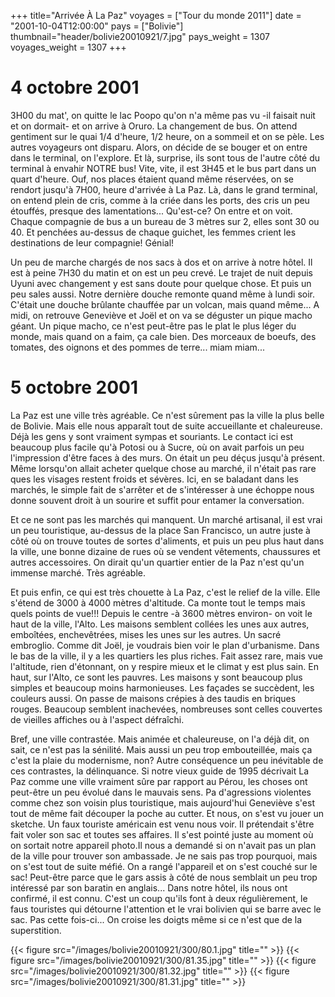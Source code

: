 +++
title="Arrivée À La Paz"
voyages = ["Tour du monde 2011"]
date = "2001-10-04T12:00:00"
pays = ["Bolivie"]
thumbnail="header/bolivie20010921/7.jpg"
pays_weight = 1307
voyages_weight = 1307
+++
# 4 octobre 2001

 3H00 du mat', on quitte le lac Poopo qu'on n'a même pas vu -il faisait nuit 
et on dormait- et on arrive à Oruro. La changement de bus. On attend gentiment 
sur le quai 1/4 d'heure, 1/2 heure, on a sommeil et on se pèle. Les autres voyageurs 
ont disparu. Alors, on décide de se bouger et on entre dans le terminal, on 
l'explore. Et là, surprise, ils sont tous de l'autre côté du terminal à envahir 
NOTRE bus! Vite, vite, il est 3H45 et le bus part dans un quart d'heure. Ouf, 
nos places étaient quand même réservées, on se rendort jusqu'à 7H00, heure d'arrivée 
à La Paz. Là, dans le grand terminal, on entend plein de cris, comme à la criée 
dans les ports, des cris un peu étouffés, presque des lamentations... Qu'est-ce? 
On entre et on voit. Chaque compagnie de bus a un bureau de 3 mètres sur 2, 
elles sont 30 ou 40. Et penchées au-dessus de chaque guichet, les femmes crient 
les destinations de leur compagnie! Génial! 

Un peu de marche chargés de nos sacs à dos et on arrive à notre hôtel. Il est 
à peine 7H30 du matin et on est un peu crevé. Le trajet de nuit depuis Uyuni 
avec changement y est sans doute pour quelque chose. Et puis un peu sales aussi. 
Notre dernière douche remonte quand même à lundi soir. C'était une douche brûlante 
chauffée par un volcan, mais quand même... A midi, on retrouve Geneviève et 
Joël et on va se déguster un pique macho géant. Un pique macho, ce n'est peut-être 
pas le plat le plus léger du monde, mais quand on a faim, ça cale bien. Des 
morceaux de boeufs, des tomates, des oignons et des pommes de terre... miam 
miam... 

# 5 octobre 2001

La Paz est une ville très agréable. Ce n'est sûrement pas la ville la plus 
belle de Bolivie. Mais elle nous apparaît tout de suite accueillante et chaleureuse. 
Déjà les gens y sont vraiment sympas et souriants. Le contact ici est beaucoup 
plus facile qu'à Potosi ou à Sucre, où on avait parfois un peu l'impression 
d'être faces à des murs. On était un peu déçus jusqu'à présent. Même lorsqu'on 
allait acheter quelque chose au marché, il n'était pas rare ques les visages 
restent froids et sévères. Ici, en se baladant dans les marchés, le simple fait 
de s'arrêter et de s'intéresser à une échoppe nous donne souvent droit à un 
sourire et suffit pour entamer la conversation.

Et ce ne sont pas les marchés qui manquent. Un marché artisanal, il est vrai 
un peu touristique, au-dessus de la place San Francisco, un autre juste à côté 
où on trouve toutes de sortes d'aliments, et puis un peu plus haut dans la ville, 
une bonne dizaine de rues où se vendent vêtements, chaussures et autres accessoires. 
On dirait qu'un quartier entier de la Paz n'est qu'un immense marché. Très agréable.

Et puis enfin, ce qui est très chouette à La Paz, c'est le relief de la ville. 
Elle s'étend de 3000 à 4000 mètres d'altitude. Ca monte tout le temps mais quels 
points de vue!!! Depuis le centre -à 3600 mètres environ- on voit le haut de 
la ville, l'Alto. Les maisons semblent collées les unes aux autres, emboîtées, 
enchevêtrées, mises les unes sur les autres. Un sacré embroglio. Comme dit Joël, 
je voudrais bien voir le plan d'urbanisme. Dans le bas de la ville, il y a les 
quartiers les plus riches. Fait assez rare, mais vue l'altitude, rien d'étonnant, 
on y respire mieux et le climat y est plus sain. En haut, sur l'Alto, ce sont 
les pauvres. Les maisons y sont beaucoup plus simples et beaucoup moins harmonieuses. 
Les façades se succèdent, les couleurs aussi. On passe de maisons crépies à 
des taudis en briques rouges. Beaucoup semblent inachevées, nombreuses sont 
celles couvertes de vieilles affiches ou à l'aspect défraîchi.

Bref, une ville contrastée. Mais animée et chaleureuse, on l'a déjà dit, on 
sait, ce n'est pas la sénilité. Mais aussi un peu trop embouteillée, mais ça 
c'est la plaie du modernisme, non? Autre conséquence un peu inévitable de ces 
contrastes, la délinquance. Si notre vieux guide de 1995 décrivait La Paz comme 
une ville vraiment sûre par rapport au Pérou, les choses ont peut-être un peu 
évolué dans le mauvais sens. Pa d'agressions violentes comme chez son voisin 
plus touristique, mais aujourd'hui Geneviève s'est tout de même fait découper 
la poche au cutter. Et nous, on s'est vu jouer un sketche. Un faux touriste 
américain est venu nous voir. Il prétendait s'être fait voler son sac et toutes 
ses affaires. Il s'est pointé juste au moment où on sortait notre appareil photo.Il 
nous a demandé si on n'avait pas un plan de la ville pour trouver son ambassade. 
Je ne sais pas trop pourquoi, mais on s'est tout de suite méfié. On a rangé 
l'appareil et on s'est couché sur le sac! Peut-être parce que le gars assis 
à côté de nous semblait un peu trop intéressé par son baratin en anglais... 
Dans notre hôtel, ils nous ont confirmé, il est connu. C'est un coup qu'ils 
font à deux régulièrement, le faus touristes qui détourne l'attention et le 
vrai bolivien qui se barre avec le sac. Pas cette fois-ci... On croise les doigts 
même si ce n'est que de la superstition. 


<div id="TOTO">{{< figure src="/images/bolivie20010921/300/80.1.jpg" title="" >}}
{{< figure src="/images/bolivie20010921/300/81.35.jpg" title="" >}}
{{< figure src="/images/bolivie20010921/300/81.32.jpg" title="" >}}
{{< figure src="/images/bolivie20010921/300/81.31.jpg" title="" >}}
</DIV>

